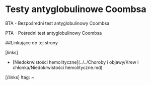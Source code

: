 # Testy antyglobulinowe Coombsa

BTA - Bezpośredni test antyglobulinowy Coombsa

PTA - Pośredni test antyglobulinowy Coombsa



##Linkujące do tej strony

[links]

- [Niedokrwistości hemolityczne](../../Choroby i objawy/Krew i chłonka/Niedokrwistości hemolityczne.md)


[/links]
!tag:
~

